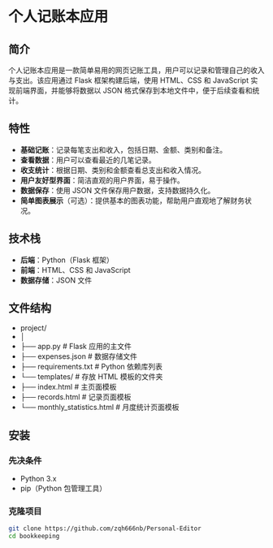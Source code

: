 # 个人记账本应用

## 简介

个人记账本应用是一款简单易用的网页记账工具，用户可以记录和管理自己的收入与支出。该应用通过 Flask 框架构建后端，使用 HTML、CSS 和 JavaScript 实现前端界面，并能够将数据以 JSON 格式保存到本地文件中，便于后续查看和统计。

## 特性

- **基础记账**：记录每笔支出和收入，包括日期、金额、类别和备注。
- **查看数据**：用户可以查看最近的几笔记录。
- **收支统计**：根据日期、类别和金额查看总支出和收入情况。
- **用户友好型界面**：简洁直观的用户界面，易于操作。
- **数据保存**：使用 JSON 文件保存用户数据，支持数据持久化。
- **简单图表展示**（可选）：提供基本的图表功能，帮助用户直观地了解财务状况。

## 技术栈

- **后端**：Python（Flask 框架）
- **前端**：HTML、CSS 和 JavaScript
- **数据存储**：JSON 文件

## 文件结构

- project/
- │
- ├── app.py                 # Flask 应用的主文件
- ├── expenses.json          # 数据存储文件
- ├── requirements.txt       # Python 依赖库列表
- └── templates/             # 存放 HTML 模板的文件夹
- ├── index.html        # 主页面模板
- ├── records.html      # 记录页面模板
- └── monthly_statistics.html # 月度统计页面模板

## 安装

### 先决条件

- Python 3.x
- pip（Python 包管理工具）

### 克隆项目

```bash
git clone https://github.com/zqh666nb/Personal-Editor
cd bookkeeping
